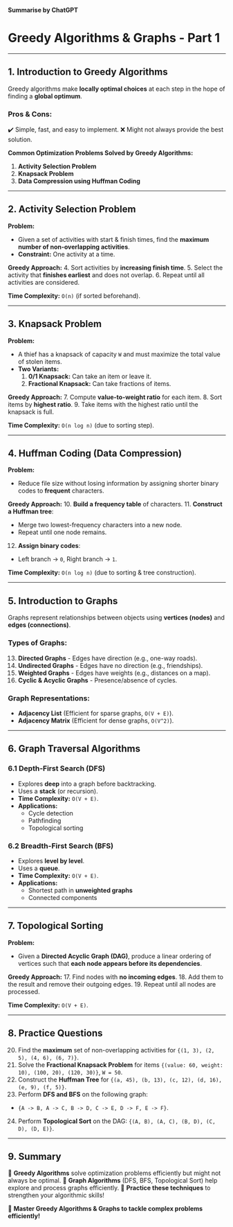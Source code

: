 **Summarise by ChatGPT**

# **Greedy Algorithms & Graphs - Part 1**

---

## **1. Introduction to Greedy Algorithms**
Greedy algorithms make **locally optimal choices** at each step in the hope of finding a **global optimum**.

### **Pros & Cons**:
✔️ Simple, fast, and easy to implement.
❌ Might not always provide the best solution.

**Common Optimization Problems Solved by Greedy Algorithms:**
1. **Activity Selection Problem**
2. **Knapsack Problem**
3. **Data Compression using Huffman Coding**

---

## **2. Activity Selection Problem**
**Problem:**
- Given a set of activities with start & finish times, find the **maximum number of non-overlapping activities**.
- **Constraint:** One activity at a time.

**Greedy Approach:**
4. Sort activities by **increasing finish time**.
5. Select the activity that **finishes earliest** and does not overlap.
6. Repeat until all activities are considered.

**Time Complexity:** `O(n)` (if sorted beforehand).

---

## **3. Knapsack Problem**
**Problem:**
- A thief has a knapsack of capacity `W` and must maximize the total value of stolen items.
- **Two Variants:**
  1. **0/1 Knapsack:** Can take an item or leave it.
  2. **Fractional Knapsack:** Can take fractions of items.

**Greedy Approach:**
7. Compute **value-to-weight ratio** for each item.
8. Sort items by **highest ratio**.
9. Take items with the highest ratio until the knapsack is full.

**Time Complexity:** `O(n log n)` (due to sorting step).

---

## **4. Huffman Coding (Data Compression)**
**Problem:**
- Reduce file size without losing information by assigning shorter binary codes to **frequent** characters.

**Greedy Approach:**
10. **Build a frequency table** of characters.
11. **Construct a Huffman tree**:
   - Merge two lowest-frequency characters into a new node.
   - Repeat until one node remains.
12. **Assign binary codes**:
   - Left branch → `0`, Right branch → `1`.

**Time Complexity:** `O(n log n)` (due to sorting & tree construction).

---

## **5. Introduction to Graphs**
Graphs represent relationships between objects using **vertices (nodes)** and **edges (connections)**.

### **Types of Graphs:**
13. **Directed Graphs** - Edges have direction (e.g., one-way roads).
14. **Undirected Graphs** - Edges have no direction (e.g., friendships).
15. **Weighted Graphs** - Edges have weights (e.g., distances on a map).
16. **Cyclic & Acyclic Graphs** - Presence/absence of cycles.

### **Graph Representations:**
- **Adjacency List** (Efficient for sparse graphs, `O(V + E)`).
- **Adjacency Matrix** (Efficient for dense graphs, `O(V^2)`).

---

## **6. Graph Traversal Algorithms**
### **6.1 Depth-First Search (DFS)**
- Explores **deep** into a graph before backtracking.
- Uses a **stack** (or recursion).
- **Time Complexity:** `O(V + E)`.
- **Applications:**
  - Cycle detection
  - Pathfinding
  - Topological sorting

### **6.2 Breadth-First Search (BFS)**
- Explores **level by level**.
- Uses a **queue**.
- **Time Complexity:** `O(V + E)`.
- **Applications:**
  - Shortest path in **unweighted graphs**
  - Connected components

---

## **7. Topological Sorting**
**Problem:**
- Given a **Directed Acyclic Graph (DAG)**, produce a linear ordering of vertices such that **each node appears before its dependencies**.

**Greedy Approach:**
17. Find nodes with **no incoming edges**.
18. Add them to the result and remove their outgoing edges.
19. Repeat until all nodes are processed.

**Time Complexity:** `O(V + E)`.

---

## **8. Practice Questions**
20. Find the **maximum** set of non-overlapping activities for `{(1, 3), (2, 5), (4, 6), (6, 7)}`.
21. Solve the **Fractional Knapsack Problem** for items `{(value: 60, weight: 10), (100, 20), (120, 30)}`, `W = 50`.
22. Construct the **Huffman Tree** for `{(a, 45), (b, 13), (c, 12), (d, 16), (e, 9), (f, 5)}`.
23. Perform **DFS and BFS** on the following graph:
   - `{A -> B, A -> C, B -> D, C -> E, D -> F, E -> F}`.
24. Perform **Topological Sort** on the DAG: `{(A, B), (A, C), (B, D), (C, D), (D, E)}`.

---

## **9. Summary**
📌 **Greedy Algorithms** solve optimization problems efficiently but might not always be optimal.
📌 **Graph Algorithms** (DFS, BFS, Topological Sort) help explore and process graphs efficiently.
📌 **Practice these techniques** to strengthen your algorithmic skills!

🚀 **Master Greedy Algorithms & Graphs to tackle complex problems efficiently!**

